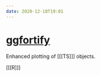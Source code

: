 ```yaml
---
date: 2020-12-18T19:01
---
```


# [ggfortify](https://cran.r-project.org/web/packages/ggfortify/vignettes/plot_ts.html)

Enhanced plotting of [[[TS]]] objects.

[[[R]]]